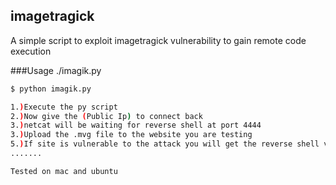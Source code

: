 ## imagetragick
A simple script to exploit imagetragick vulnerability to gain remote code execution 

###Usage ./imagik.py

```sh
$ python imagik.py
```

```sh
1.)Execute the py script
2.)Now give the (Public Ip) to connect back
3.)netcat will be waiting for reverse shell at port 4444
3.)Upload the .mvg file to the website you are testing 
5.)If site is vulnerable to the attack you will get the reverse shell via terminal
.......

Tested on mac and ubuntu
